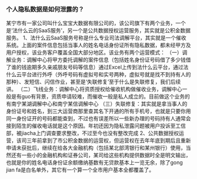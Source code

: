 ### 个人隐私数据是如何泄露的？
某宁市有一家公司叫什么宝宝大数据有限公司的，该公司旗下有两个业务，一个是‘法什么云的SaaS服务’，另一个是公共数据授权运营服务，其实就是公积金数据服务。
1、法什么云SaaS服务号称是什么专业司法调解平台，其实就是一个催收系统。上面的案件信息包括当事人的姓名电话身份证所有隐私数据，都未经甲方及用户授权，该业务客户覆盖全国大部分地区。该业务有两个运营模式：
（一）调解业务：调解中心将甲方委托调解的案件信息（包括姓名身份证号码借了多少钱借了谁的钱逾期多久亲戚朋友号码等信息）通过Excel上传到法什么云平台，通过法什么云平台进行外呼（外呼号码有虚拟号和实号两种，虚拟号就是找不到持有人的那种）、发短信、闪信作业，甚至是‘失联修复’至于什么是失联修复，我们后续讲。
（二）飞线业务：调解中心将资质授权给催收机构做催收业务，调解中心一般是有guo有背景，资质申请较难，而催收一般是私人成立的。目前做这个业务的有南宁某湖调解中心和南宁某信调解中心
（三）失联修复：其实就是拿当事人的身份证号和姓名，到三大运营商那里查其名下开通的所有手机号，也就是只要你用同一身份证开的号码都能查到，不过也有误差所以一些新办理的号码持有人通常会接到陌生的催收电话就是这个原因。年初还因为隐私泄露问题被用户投诉至工信部，被jiacha上门调查要求整改，不过至今也没有整改完成
2、公共数据授权运营，该司三年前拿到了市公积金数据的运营权，但运营权在去年年底到期后且重新申请未获批后，继续在给各大金融机构（包括某北部湾银行和某州银行）使用，当然还有一些小的金融机构和证券公司，某司给这些机构提供数据时全是明文输出，也就是你的姓名电话身份证余额缴纳基数有无贷款基本上一览无余，除了gong jian fa是白名单外，其它有一个算一个全市用户基本全都覆盖了。
